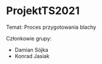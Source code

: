 # ProjektTS2021

Temat: Proces przygotowania blachy

Członkowie grupy:
  - Damian Sójka
  - Konrad Jasiak
